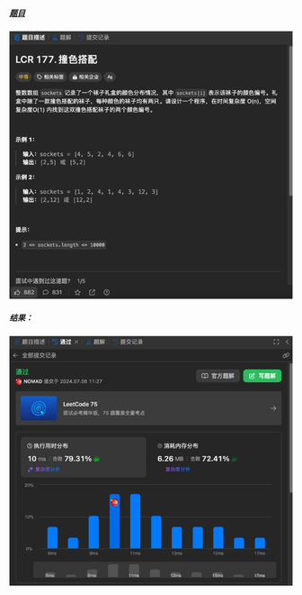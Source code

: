 ##### [题目](https://leetcode.cn/problems/shu-zu-zhong-shu-zi-chu-xian-de-ci-shu-lcof/description/)
![pic](img.png)
##### 结果：
![pic](result.png)